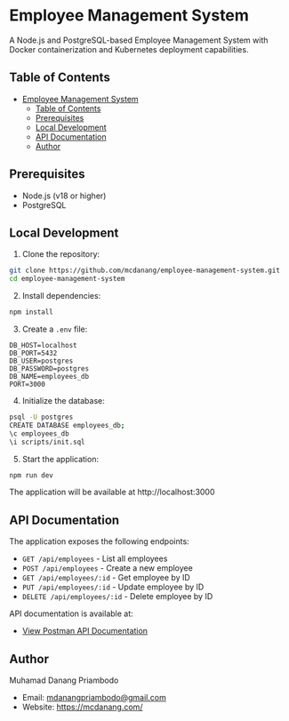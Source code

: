 # Employee Management System

A Node.js and PostgreSQL-based Employee Management System with Docker containerization and Kubernetes deployment capabilities.

## Table of Contents
- [Employee Management System](#employee-management-system)
  - [Table of Contents](#table-of-contents)
  - [Prerequisites](#prerequisites)
  - [Local Development](#local-development)
  - [API Documentation](#api-documentation)
  - [Author](#author)

## Prerequisites

- Node.js (v18 or higher)
- PostgreSQL

## Local Development

1. Clone the repository:
```bash
git clone https://github.com/mcdanang/employee-management-system.git
cd employee-management-system
```

2. Install dependencies:
```bash
npm install
```

3. Create a `.env` file:
```env
DB_HOST=localhost
DB_PORT=5432
DB_USER=postgres
DB_PASSWORD=postgres
DB_NAME=employees_db
PORT=3000
```

4. Initialize the database:
```bash
psql -U postgres
CREATE DATABASE employees_db;
\c employees_db
\i scripts/init.sql
```

5. Start the application:
```bash
npm run dev
```

The application will be available at http://localhost:3000


## API Documentation

The application exposes the following endpoints:

- `GET /api/employees` - List all employees
- `POST /api/employees` - Create a new employee
- `GET /api/employees/:id` - Get employee by ID
- `PUT /api/employees/:id` - Update employee by ID
- `DELETE /api/employees/:id` - Delete employee by ID

API documentation is available at:

- [View Postman API Documentation](https://documenter.getpostman.com/view/17491289/2sAY4rE4t8)

## Author
Muhamad Danang Priambodo
- Email: mdanangpriambodo@gmail.com
- Website: https://mcdanang.com/
